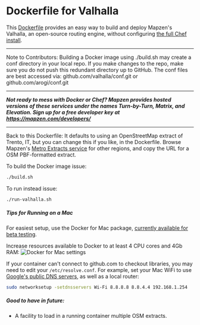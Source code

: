 # Dockerfile for Valhalla

This [Dockerfile](https://docs.docker.com/engine/reference/builder/) provides an easy way to build and deploy Mapzen's Valhalla, an open-source routing engine, without configuring [the full Chef install](https://github.com/valhalla/chef-valhalla).

---

Note to Contributors:
Building a Docker image using ./build.sh may create a conf directory in your local repo. If you make changes to the repo, make sure you do not push this redundant directory up to GitHub. The conf files are best accessed via: github.com/valhalla/conf.git or github.com/arogi/conf.git

---

***Not ready to mess with Docker or Chef? Mapzen provides hosted versions of these services under the names Turn-by-Turn, Matrix, and Elevation. Sign up for a free developer key at https://mapzen.com/developers/***

---

Back to this Dockerfile: It defaults to using an OpenStreetMap extract of Trento, IT, but you can change this if you like, in the Dockerfile. Browse Mapzen's [Metro Extracts service](https://mapzen.com/metro-extracts/) for other regions, and copy the URL for a OSM PBF-formatted extract.

To build the Docker image issue:

```sh
./build.sh
```

To run instead issue:

```sh
./run-valhalla.sh
```

##### Tips for Running on a Mac

For easiest setup, use the Docker for Mac package, [currently available for beta testing](https://blog.docker.com/2016/03/docker-for-mac-windows-beta/).

Increase resources available to Docker to at least 4 CPU cores and 4Gb RAM: ![Docker for Mac settings](docker-for-mac-settings.png) 

If your container can't connect to github.com to checkout libraries, you may need to edit your `/etc/resolve.conf`. For example, set your Mac WiFi to use [Google's public DNS servers](https://developers.google.com/speed/public-dns/), as well as a local router:

```sh
sudo networksetup -setdnsservers Wi-Fi 8.8.8.8 8.8.4.4 192.168.1.254
```

##### Good to have in future:

- A facility to load in a running container multiple OSM extracts.
